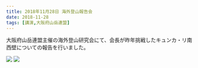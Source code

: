 ```yaml
---
title: 2018年11月28日 海外登山報告会
date: 2018-11-28
tags: [講演,大阪府山岳連盟]
---
```


大阪府山岳連盟主催の海外登山研究会にて、会長が昨年挑戦したキュンカ・リ南西壁についての報告を行いました。

![](/2018/11/28/20181128/1.jpg)
![](/2018/11/28/20181128/2.jpg)


